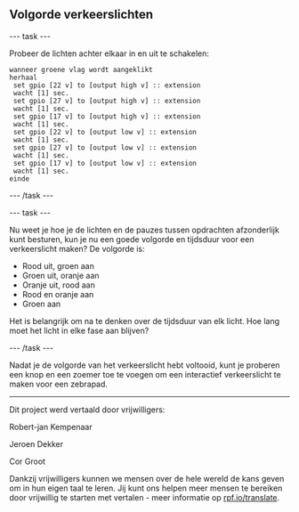 ## Volgorde verkeerslichten

--- task ---

Probeer de lichten achter elkaar in en uit te schakelen:

```blocks
wanneer groene vlag wordt aangeklikt
herhaal 
 set gpio [22 v] to [output high v] :: extension
 wacht [1] sec.
 set gpio [27 v] to [output high v] :: extension
 wacht [1] sec.
 set gpio [17 v] to [output high v] :: extension
 wacht [1] sec.
 set gpio [22 v] to [output low v] :: extension
 wacht [1] sec.
 set gpio [27 v] to [output low v] :: extension
 wacht [1] sec.
 set gpio [17 v] to [output low v] :: extension
 wacht [1] sec.
einde
```

--- /task ---

--- task ---

Nu weet je hoe je de lichten en de pauzes tussen opdrachten afzonderlijk kunt besturen, kun je nu een goede volgorde en tijdsduur voor een verkeerslicht maken? De volgorde is:

- Rood uit, groen aan
- Groen uit, oranje aan
- Oranje uit, rood aan
- Rood en oranje aan
- Groen aan

Het is belangrijk om na te denken over de tijdsduur van elk licht. Hoe lang moet het licht in elke fase aan blijven?

--- /task ---

Nadat je de volgorde van het verkeerslicht hebt voltooid, kunt je proberen een knop en een zoemer toe te voegen om een ​​interactief verkeerslicht te maken voor een zebrapad.


***
Dit project werd vertaald door vrijwilligers:

Robert-jan Kempenaar

Jeroen Dekker

Cor Groot

Dankzij vrijwilligers kunnen we mensen over de hele wereld de kans geven om in hun eigen taal te leren. Jij kunt ons helpen meer mensen te bereiken door vrijwillig te starten met vertalen - meer informatie op [rpf.io/translate](https://rpf.io/translate).